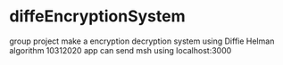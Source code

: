 # diffeEncryptionSystem
group project make a encryption decryption system using Diffie Helman algorithm 
10312020 app can send msh using localhost:3000
